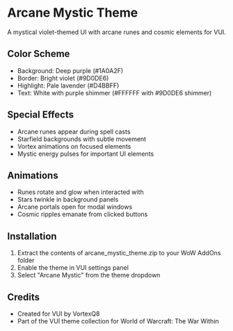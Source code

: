 # Arcane Mystic Theme

A mystical violet-themed UI with arcane runes and cosmic elements for VUI.

## Color Scheme
- Background: Deep purple (#1A0A2F)
- Border: Bright violet (#9D0DE6)
- Highlight: Pale lavender (#D4BBFF)
- Text: White with purple shimmer (#FFFFFF with #9D0DE6 shimmer)

## Special Effects
- Arcane runes appear during spell casts
- Starfield backgrounds with subtle movement
- Vortex animations on focused elements
- Mystic energy pulses for important UI elements

## Animations
- Runes rotate and glow when interacted with
- Stars twinkle in background panels
- Arcane portals open for modal windows
- Cosmic ripples emanate from clicked buttons

## Installation
1. Extract the contents of arcane_mystic_theme.zip to your WoW AddOns folder
2. Enable the theme in VUI settings panel
3. Select "Arcane Mystic" from the theme dropdown

## Credits
- Created for VUI by VortexQ8
- Part of the VUI theme collection for World of Warcraft: The War Within